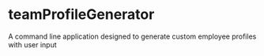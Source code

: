 # teamProfileGenerator
A command line application designed to generate custom employee profiles with user input
